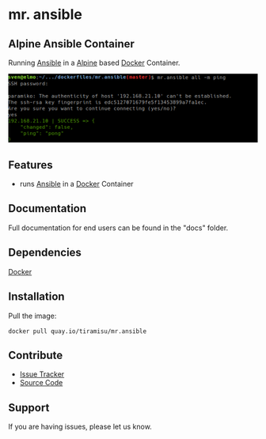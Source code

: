 # mr. ansible
## Alpine Ansible Container

Running [Ansible](https://www.ansible.com/) in a [Alpine](http://www.alpinelinux.org/) based [Docker](https://www.docker.com/) Container.


![mr.ansible](docs/_static/ansiblefunc.png "Shows example or mr.ansible in action")



## Features
- runs [Ansible](https://www.ansible.com/) in a [Docker](https://www.docker.com/) Container


## Documentation

Full documentation for end users can be found in the "docs" folder.

## Dependencies

[Docker](https://docker.com "Homepage of docker")

## Installation

Pull the image:

    docker pull quay.io/tiramisu/mr.ansible

## Contribute

- [Issue Tracker](github.com/tiramisusolutions/mr.ansible/issues)
- [Source Code](github.com/tiramisusolutions/mr.ansible)

## Support

If you are having issues, please let us know.



